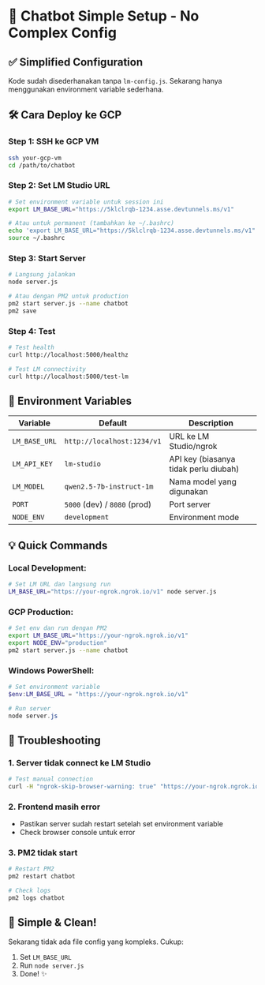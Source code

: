 # 🚀 Chatbot Simple Setup - No Complex Config

## ✅ Simplified Configuration

Kode sudah disederhanakan tanpa `lm-config.js`. Sekarang hanya menggunakan environment variable sederhana.

## 🛠️ Cara Deploy ke GCP

### Step 1: SSH ke GCP VM
```bash
ssh your-gcp-vm
cd /path/to/chatbot
```

### Step 2: Set LM Studio URL
```bash
# Set environment variable untuk session ini
export LM_BASE_URL="https://5klclrqb-1234.asse.devtunnels.ms/v1"

# Atau untuk permanent (tambahkan ke ~/.bashrc)
echo 'export LM_BASE_URL="https://5klclrqb-1234.asse.devtunnels.ms/v1"' >> ~/.bashrc
source ~/.bashrc
```

### Step 3: Start Server
```bash
# Langsung jalankan
node server.js

# Atau dengan PM2 untuk production
pm2 start server.js --name chatbot
pm2 save
```

### Step 4: Test
```bash
# Test health
curl http://localhost:5000/healthz

# Test LM connectivity  
curl http://localhost:5000/test-lm
```

## 🎯 Environment Variables

| Variable | Default | Description |
|----------|---------|-------------|
| `LM_BASE_URL` | `http://localhost:1234/v1` | URL ke LM Studio/ngrok |
| `LM_API_KEY` | `lm-studio` | API key (biasanya tidak perlu diubah) |
| `LM_MODEL` | `qwen2.5-7b-instruct-1m` | Nama model yang digunakan |
| `PORT` | `5000` (dev) / `8080` (prod) | Port server |
| `NODE_ENV` | `development` | Environment mode |

## 💡 Quick Commands

### Local Development:
```bash
# Set LM URL dan langsung run
LM_BASE_URL="https://your-ngrok.ngrok.io/v1" node server.js
```

### GCP Production:
```bash
# Set env dan run dengan PM2
export LM_BASE_URL="https://your-ngrok.ngrok.io/v1"
export NODE_ENV="production"
pm2 start server.js --name chatbot
```

### Windows PowerShell:
```powershell
# Set environment variable
$env:LM_BASE_URL = "https://your-ngrok.ngrok.io/v1"

# Run server
node server.js
```

## 🔧 Troubleshooting

### 1. Server tidak connect ke LM Studio
```bash
# Test manual connection
curl -H "ngrok-skip-browser-warning: true" "https://your-ngrok.ngrok.io/v1/models"
```

### 2. Frontend masih error
- Pastikan server sudah restart setelah set environment variable
- Check browser console untuk error

### 3. PM2 tidak start
```bash
# Restart PM2
pm2 restart chatbot

# Check logs
pm2 logs chatbot
```

## 🎉 Simple & Clean!

Sekarang tidak ada file config yang kompleks. Cukup:
1. Set `LM_BASE_URL` 
2. Run `node server.js`
3. Done! ✨
